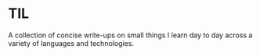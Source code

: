 # TIL
A collection of concise write-ups on small things I learn day to day across a variety of languages and technologies.
